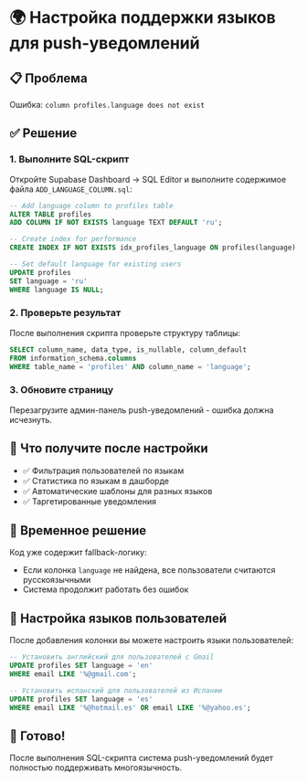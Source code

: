 # 🌍 Настройка поддержки языков для push-уведомлений

## 📋 Проблема
Ошибка: `column profiles.language does not exist`

## ✅ Решение

### 1. Выполните SQL-скрипт
Откройте Supabase Dashboard → SQL Editor и выполните содержимое файла `ADD_LANGUAGE_COLUMN.sql`:

```sql
-- Add language column to profiles table
ALTER TABLE profiles 
ADD COLUMN IF NOT EXISTS language TEXT DEFAULT 'ru';

-- Create index for performance
CREATE INDEX IF NOT EXISTS idx_profiles_language ON profiles(language);

-- Set default language for existing users
UPDATE profiles 
SET language = 'ru' 
WHERE language IS NULL;
```

### 2. Проверьте результат
После выполнения скрипта проверьте структуру таблицы:

```sql
SELECT column_name, data_type, is_nullable, column_default 
FROM information_schema.columns 
WHERE table_name = 'profiles' AND column_name = 'language';
```

### 3. Обновите страницу
Перезагрузите админ-панель push-уведомлений - ошибка должна исчезнуть.

## 🎯 Что получите после настройки

- ✅ Фильтрация пользователей по языкам
- ✅ Статистика по языкам в дашборде  
- ✅ Автоматические шаблоны для разных языков
- ✅ Таргетированные уведомления

## 🔧 Временное решение
Код уже содержит fallback-логику:
- Если колонка `language` не найдена, все пользователи считаются русскоязычными
- Система продолжит работать без ошибок

## 📝 Настройка языков пользователей

После добавления колонки вы можете настроить языки пользователей:

```sql
-- Установить английский для пользователей с Gmail
UPDATE profiles SET language = 'en' 
WHERE email LIKE '%@gmail.com';

-- Установить испанский для пользователей из Испании
UPDATE profiles SET language = 'es' 
WHERE email LIKE '%@hotmail.es' OR email LIKE '%@yahoo.es';
```

## 🚀 Готово!
После выполнения SQL-скрипта система push-уведомлений будет полностью поддерживать многоязычность. 
